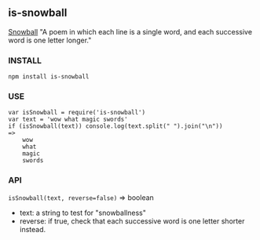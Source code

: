 is-snowball
----------------

[Snowball](https://en.wikipedia.org/wiki/Oulipo#Constraints)
"A poem in which each line is a single word, and each successive word is one letter longer."

### INSTALL

`npm install is-snowball`

### USE

```
var isSnowball = require('is-snowball')
var text = 'wow what magic swords'
if (isSnowball(text)) console.log(text.split(" ").join("\n"))
=>
    wow
    what
    magic
    swords
```

### API

`isSnowball(text, reverse=false)`
=> boolean
- text: a string to test for "snowballness"
- reverse: if true, check that each successive word is one letter shorter instead.
